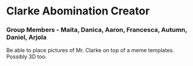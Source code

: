 # Clarke Abomination Creator

### Group Members - Maita, Danica, Aaron, Francesca, Autumn, Daniel, Arjola

Be able to place pictures of Mr. Clarke on top of a meme templates. Possibly 3D too.


